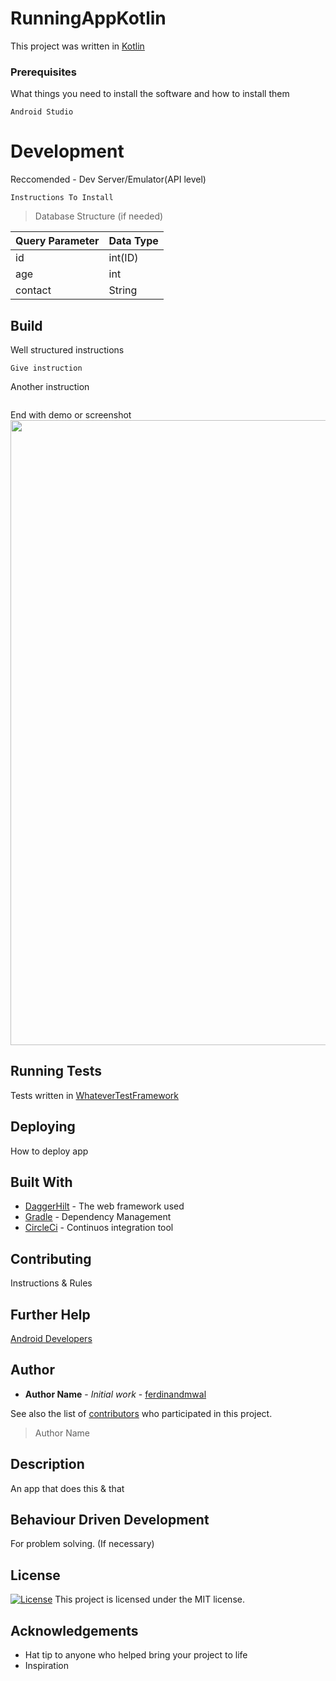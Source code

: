 # RunningAppKotlin

This project was written in [Kotlin](https://kotlinlang.org/) 

### Prerequisites

What things you need to install the software and how to install them

```
Android Studio
```

# Development

Reccomended - Dev Server/Emulator(API level)

```
Instructions To Install 
```

> Database Structure (if needed)

|  Query Parameter | Data Type  |
|--|--|
| id | int(ID) |
| age | int |
| contact | String |

## Build

Well structured instructions
```
Give instruction
```

Another instruction

```
```

End with demo or screenshot
<img src="screenshots/images.jpeg" width="1000">


## Running Tests

Tests written in [WhateverTestFramework](https://bdabwda.com)

## Deploying 

How to deploy app

## Built With

* [DaggerHilt](https://dagger.dev/hilt/) - The web framework used
* [Gradle](https://gradle.org/) - Dependency Management
* [CircleCi](https://circleci.com/) - Continuos integration tool

## Contributing

Instructions & Rules 

## Further Help

[Android Developers](https://developer.android.com/)

## Author

* **Author Name** - *Initial work* - [ferdinandmwal](https://github.com/ferdinandmwal123)

See also the list of [contributors](https://github.com/your/project/contributors) who participated in this project.
> Author Name

## Description

An app that does this & that

## Behaviour Driven Development

For problem solving. (If necessary)

## License

[![License](https://img.shields.io/packagist/l/loopline-systems/closeio-api-wrapper.svg)](http://opensource.org/licenses/MIT)
This project is licensed under the MIT license.

## Acknowledgements

* Hat tip to anyone who helped bring your project to life
* Inspiration
